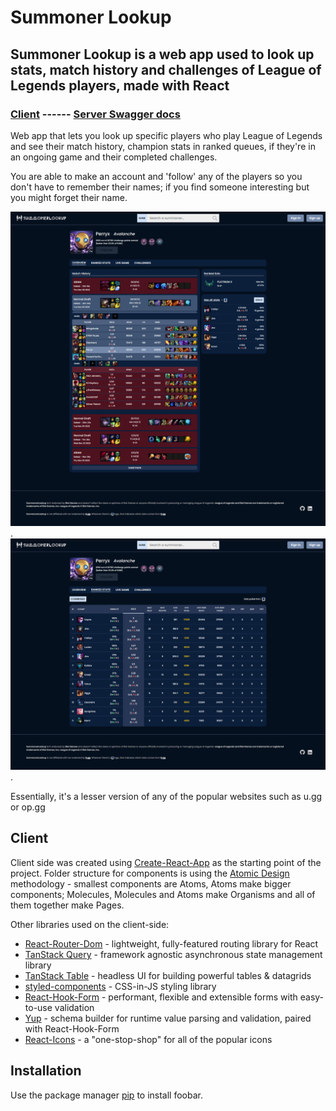 # Summoner Lookup

## Summoner Lookup is a web app used to look up stats, match history and challenges of League of Legends players, made with React

### [Client](https://summonerlookup-production-fe40.up.railway.app) ------ [Server Swagger docs](https://slup-server-production.up.railway.app/docs)

Web app that lets you look up specific players who play League of Legends and see their match history, champion stats in ranked queues, if they're in an ongoing game and their completed challenges. 

You are able to make an account and 'follow' any of the players so you don't have to remember their names; if you find someone interesting but you might forget their name.

![Summoner Overview](/readme/overview.png "Overview of a profile").
![Summoner Stats](/readme/stats.png "Champion stats in ranked queues").

Essentially, it's a lesser version of any of the popular websites such as u.gg or op.gg

## Client

Client side was created using [Create-React-App](https://reactjs.org/docs/create-a-new-react-app.html) as the starting point of the project. Folder structure for components is using the [Atomic Design](https://danilowoz.com/blog/atomic-design-with-react) methodology - smallest components are Atoms, Atoms make bigger components; Molecules, Molecules and Atoms make Organisms and all of them together make Pages.

Other libraries used on the client-side:
* [React-Router-Dom](https://reactrouter.com/en/main) - lightweight, fully-featured routing library for React
* [TanStack Query](https://tanstack.com/query/v4) - framework agnostic asynchronous state management library
* [TanStack Table](https://tanstack.com/table/v8) - headless UI for building powerful tables & datagrids
* [styled-components](https://styled-components.com/) - CSS-in-JS styling library
* [React-Hook-Form](https://react-hook-form.com/) - performant, flexible and extensible forms with easy-to-use validation
* [Yup](https://github.com/jquense/yup) - schema builder for runtime value parsing and validation, paired with React-Hook-Form
* [React-Icons](https://react-icons.github.io/react-icons) - a "one-stop-shop" for all of the popular icons




## Installation

Use the package manager [pip](https://pip.pypa.io/en/stable/) to install foobar.
